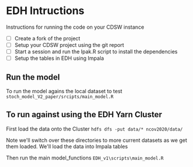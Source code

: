  # EDH Intructions
 Instructions for running the code on your CDSW instance
- [ ] Create a fork of the project
- [ ] Setup your CDSW project using the git report
- [ ] Start a session and run the Ipak.R script to install the dependencies
- [ ] Setup the tables in EDH using Impala

## Run the model
To run the model agains the local dataset to test
`stoch_model_V2_paper/srcipts/main_model.R`

## To run against using the EDH Yarn Cluster
First load the data onto the Cluster
`hdfs dfs -put data/* ncov2020/data/`

Note we'll switch over these directories to more current datasets as we get them loaded. We'll load the data into Impala tables

Then run the main model_functions
`EDH_v1\scripts\main_model.R`
